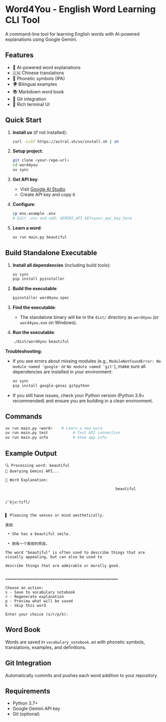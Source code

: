 # Word4You - English Word Learning CLI Tool

A command-line tool for learning English words with AI-powered explanations using Google Gemini.

## Features

- 🤖 AI-powered word explanations
- 🇨🇳 Chinese translations
- 📝 Phonetic symbols (IPA)
- 🌍 Bilingual examples
- 📚 Markdown word book
- 🔄 Git integration
- 🎨 Rich terminal UI

## Quick Start

1. **Install uv** (if not installed):
   ```bash
   curl -LsSf https://astral.sh/uv/install.sh | sh
   ```

2. **Setup project**:
   ```bash
   git clone <your-repo-url>
   cd word4you
   uv sync
   ```

3. **Get API key**:
   - Visit [Google AI Studio](https://makersuite.google.com/app/apikey)
   - Create API key and copy it

4. **Configure**:
   ```bash
   cp env.example .env
   # Edit .env and add: GEMINI_API_KEY=your_api_key_here
   ```

5. **Learn a word**:
   ```bash
   uv run main.py beautiful
   ```

## Build Standalone Executable

1. **Install all dependencies** (including build tools):
   ```bash
   uv sync
   pip install pyinstaller
   ```

2. **Build the executable**:
   ```bash
   pyinstaller word4you.spec
   ```

3. **Find the executable**:
   - The standalone binary will be in the `dist/` directory as `word4you` (or `word4you.exe` on Windows).

4. **Run the executable**:
   ```bash
   ./dist/word4you beautiful
   ```

**Troubleshooting:**
- If you see errors about missing modules (e.g., `ModuleNotFoundError: No module named 'google'` or `No module named 'git'`), make sure all dependencies are installed in your environment:
  ```bash
  uv sync
  pip install google-genai gitpython
  ```
- If you still have issues, check your Python version (Python 3.9+ recommended) and ensure you are building in a clean environment.

## Commands

```bash
uv run main.py <word>    # Learn a new word
uv run main.py test           # Test API connection
uv run main.py info           # Show app info
```

## Example Output

```
🔍 Processing word: beautiful
🤖 Querying Gemini API...

📖 Word Explanation:

                                                 beautiful


/ˈbjuːtɪfl/


▌ Pleasing the senses or mind aesthetically.                                                              

美丽                                                                                                        

 • She has a beautiful smile.

 • 她有一个美丽的笑容。                                                                                     

The word "beautiful" is often used to describe things that are visually appealing, but can also be used to

describe things that are admirable or morally good.


==================================================

Choose an action:
s - Save to vocabulary notebook
r - Regenerate explanation
p - Preview what will be saved
k - Skip this word

Enter your choice (s/r/p/k):
```

## Word Book

Words are saved in `vocabulary_notebook.md` with phonetic symbols, translations, examples, and definitions.

## Git Integration

Automatically commits and pushes each word addition to your repository.

## Requirements

- Python 3.7+
- Google Gemini API key
- Git (optional)